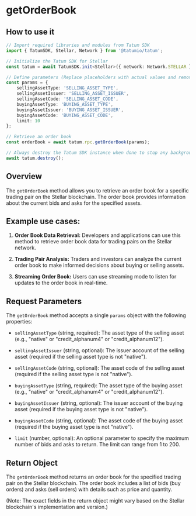 # getOrderBook

## How to use it

```typescript
// Import required libraries and modules from Tatum SDK
import { TatumSDK, Stellar, Network } from '@tatumio/tatum';

// Initialize the Tatum SDK for Stellar
const tatum = await TatumSDK.init<Stellar>({ network: Network.STELLAR });

// Define parameters (Replace placeholders with actual values and remove redundant)
const params = {
    sellingAssetType: 'SELLING_ASSET_TYPE',
    sellingAssetIssuer: 'SELLING_ASSET_ISSUER',
    sellingAssetCode: 'SELLING_ASSET_CODE',
    buyingAssetType: 'BUYING_ASSET_TYPE',
    buyingAssetIssuer: 'BUYING_ASSET_ISSUER',
    buyingAssetCode: 'BUYING_ASSET_CODE',
    limit: 10
};

// Retrieve an order book
const orderBook = await tatum.rpc.getOrderBook(params);

// Always destroy the Tatum SDK instance when done to stop any background processes
await tatum.destroy();
```

## Overview

The `getOrderBook` method allows you to retrieve an order book for a specific trading pair on the Stellar blockchain. The order book provides information about the current bids and asks for the specified assets.

## Example use cases:

1. **Order Book Data Retrieval:**
   Developers and applications can use this method to retrieve order book data for trading pairs on the Stellar network.

2. **Trading Pair Analysis:**
   Traders and investors can analyze the current order book to make informed decisions about buying or selling assets.

3. **Streaming Order Book:**
   Users can use streaming mode to listen for updates to the order book in real-time.

## Request Parameters

The `getOrderBook` method accepts a single `params` object with the following properties:

- `sellingAssetType` (string, required):
  The asset type of the selling asset (e.g., "native" or "credit_alphanum4" or "credit_alphanum12").

- `sellingAssetIssuer` (string, optional):
  The issuer account of the selling asset (required if the selling asset type is not "native").

- `sellingAssetCode` (string, optional):
  The asset code of the selling asset (required if the selling asset type is not "native").

- `buyingAssetType` (string, required):
  The asset type of the buying asset (e.g., "native" or "credit_alphanum4" or "credit_alphanum12").

- `buyingAssetIssuer` (string, optional):
  The issuer account of the buying asset (required if the buying asset type is not "native").

- `buyingAssetCode` (string, optional):
  The asset code of the buying asset (required if the buying asset type is not "native").

- `limit` (number, optional):
  An optional parameter to specify the maximum number of bids and asks to return. The limit can range from 1 to 200.

## Return Object

The `getOrderBook` method returns an order book for the specified trading pair on the Stellar blockchain. The order book includes a list of bids (buy orders) and asks (sell orders) with details such as price and quantity.

(Note: The exact fields in the return object might vary based on the Stellar blockchain's implementation and version.)
